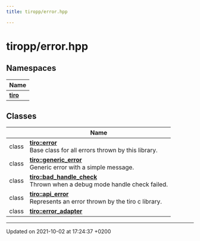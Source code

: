 ```yaml
---
title: tiropp/error.hpp

---
```


# tiropp/error.hpp



## Namespaces

| Name           |
| -------------- |
| **[tiro](/docs/api/namespaces/namespacetiro)**  |

## Classes

|                | Name           |
| -------------- | -------------- |
| class | **[tiro::error](/docs/api/classes/classtiro_1_1error)** <br>Base class for all errors thrown by this library.  |
| class | **[tiro::generic_error](/docs/api/classes/classtiro_1_1generic__error)** <br>Generic error with a simple message.  |
| class | **[tiro::bad_handle_check](/docs/api/classes/classtiro_1_1bad__handle__check)** <br>Thrown when a debug mode handle check failed.  |
| class | **[tiro::api_error](/docs/api/classes/classtiro_1_1api__error)** <br>Represents an error thrown by the tiro c library.  |
| class | **[tiro::error_adapter](/docs/api/classes/classtiro_1_1error__adapter)**  |






-------------------------------

Updated on 2021-10-02 at 17:24:37 +0200
